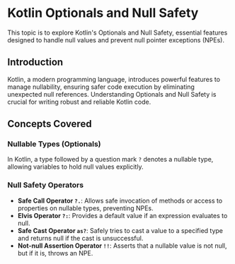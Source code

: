 # Kotlin Optionals and Null Safety

This topic is to explore Kotlin's Optionals and Null Safety, essential features designed to handle null values and prevent null pointer exceptions (NPEs).

## Introduction

Kotlin, a modern programming language, introduces powerful features to manage nullability, ensuring safer code execution by eliminating unexpected null references. Understanding Optionals and Null Safety is crucial for writing robust and reliable Kotlin code.

## Concepts Covered

### Nullable Types (Optionals)

In Kotlin, a type followed by a question mark `?` denotes a nullable type, allowing variables to hold null values explicitly.

### Null Safety Operators

- **Safe Call Operator `?.`**: Allows safe invocation of methods or access to properties on nullable types, preventing NPEs.
- **Elvis Operator `?:`**: Provides a default value if an expression evaluates to null.
- **Safe Cast Operator `as?`**: Safely tries to cast a value to a specified type and returns null if the cast is unsuccessful.
- **Not-null Assertion Operator `!!`**: Asserts that a nullable value is not null, but if it is, throws an NPE.
